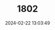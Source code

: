 ---
title: "1802"
category: "Aotus miconax"
draft: false
date: 2024-02-22 13:03:49
languages:
  English: ["Mono Lechuza", "Peruvian Night Monkey", "Andean Night Monkey"]
  German: ["Anden-Rotkehl-Nachtaffe"]
  Spanish; Castilian: ["Mono Nocturno", "Musmuqui", "Tutamono"]
---